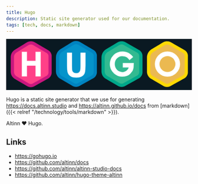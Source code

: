 ```yaml
---
title: Hugo
description: Static site generator used for our documentation.
tags: [tech, docs, markdown]
---
```


![Hugo logo](hugo-logo.png "Hugo logo")

Hugo is a static site generator that we use for generating https://docs.altinn.studio and https://altinn.github.io/docs from [markdown]({{< relref "/technology/tools/markdown" >}}).

Altinn ❤️ Hugo.

## Links

- https://gohugo.io
- https://github.com/altinn/docs
- https://github.com/altinn/altinn-studio-docs
- https://github.com/altinn/hugo-theme-altinn